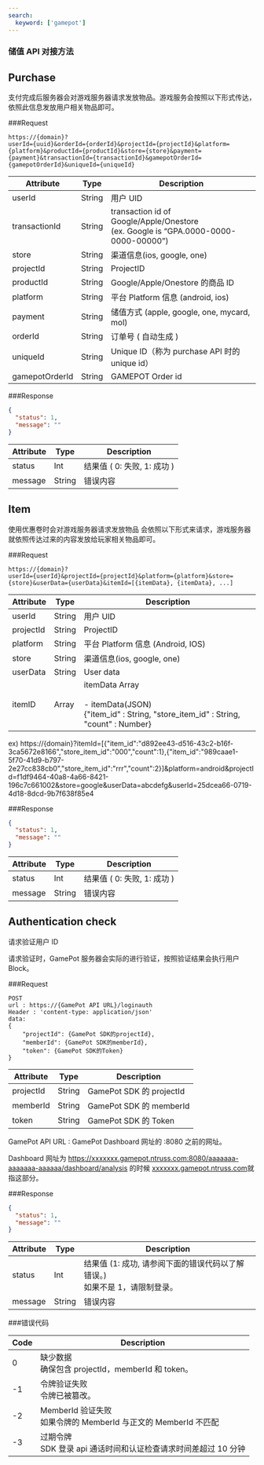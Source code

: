 ```yaml
---
search:
  keyword: ['gamepot']
---
```


### 储值 API 对接方法

## Purchase

支付完成后服务器会对游戏服务器请求发放物品。游戏服务会按照以下形式传达，依照此信息发放用户相关物品即可。

###Request

```web-idl
https://{domain}?
userId={uuid}&orderId={orderId}&projectId={projectId}&platform={platform}&productId={productId}&store={store}&payment={payment}&transactionId={transactionId}&gamepotOrderId={gamepotOrderId}&uniqueId={uniqueId}
```

| Attribute      | Type   | Description                                                                            |
| -------------- | ------ | -------------------------------------------------------------------------------------- |
| userId         | String | 用户 UID                                                                               |
| transactionId  | String | transaction id of Google/Apple/Onestore<br/>(ex. Google is “GPA.0000-0000-0000-00000”) |
| store          | String | 渠道信息(ios, google, one)                                                             |
| projectId      | String | ProjectID                                                                              |
| productId      | String | Google/Apple/Onestore 的商品 ID                                                        |
| platform       | String | 平台 Platform 信息 (android, ios)                                                      |
| payment        | String | 储值方式 (apple, google, one, mycard, mol)                                             |
| orderId        | String | 订单号 ( 自动生成 )                                                                    |
| uniqueId       | String | Unique ID（称为 purchase API 时的 unique id）                                          |
| gamepotOrderId | String | GAMEPOT Order id                                                                       |

###Response

```json
{
  "status": 1,
  "message": ""
}
```

| Attribute | Type   | Description                 |
| --------- | ------ | --------------------------- |
| status    | Int    | 结果值 ( 0: 失败, 1: 成功 ) |
| message   | String | 错误内容                    |

## Item

使用优惠卷时会对游戏服务器请求发放物品
会依照以下形式来请求，游戏服务器就依照传达过来的内容发放给玩家相关物品即可。

###Request

```web-idl
https://{domain}?
userId={userId}&projectId={projectId}&platform={platform}&store={store}&userData={userData}&itemId=[{itemData}, {itemData}, ...]
```

| Attribute | Type            | Description                                                                                                        |
| --------- | --------------- | ------------------------------------------------------------------------------------------------------------------ |
| userId    | String          | 用户 UID                                                                                                           |
| projectId | String          | ProjectID                                                                                                          |
| platform  | String          | 平台 Platform 信息 (Android, IOS)                                                                                  |
| store     | String          | 渠道信息(ios, google, one)                                                                                         |
| userData  | String          | User data                                                                                                          |
| itemID    | Array<itemData> | itemData Array<br /><br />- itemData(JSON) <br /> {"item_id" : String, "store_item_id" : String, "count" : Number} |

ex)
https://{domain}?itemId=[{"item_id":"d892ee43-d516-43c2-b16f-3ca5672e8166","store_item_id":"000","count":1},{"item_id":"989caae1-5f70-41d9-b797-2e27cc838cb0","store_item_id":"rrr","count":2}]&platform=android&projectId=f1df9464-40a8-4a66-8421-196c7c661002&store=google&userData=abcdefg&userId=25dcea66-0719-4d18-8dcd-9b7f638f85e4

###Response

```json
{
  "status": 1,
  "message": ""
}
```

| Attribute | Type   | Description                 |
| --------- | ------ | --------------------------- |
| status    | Int    | 结果值 ( 0: 失败, 1: 成功 ) |
| message   | String | 错误内容                    |

## Authentication check

请求验证用户 ID

请求验证时，GamePot 服务器会实际的进行验证，按照验证结果会执行用户 Block。

###Request

```web-idl
POST
url : https://{GamePot API URL}/loginauth
Header : 'content-type: application/json'
data:
{
	"projectId": {GamePot SDK的projectId},
	"memberId": {GamePot SDK的memberId},
	"token": {GamePot SDK的Token}
}
```

| Attribute | Type   | Description              |
| --------- | ------ | ------------------------ |
| projectId | String | GamePot SDK 的 projectId |
| memberId  | String | GamePot SDK 的 memberId  |
| token     | String | GamePot SDK 的 Token     |

GamePot API URL : GamePot Dashboard 网址的 :8080 之前的网址。

Dashboard 网址为 https://xxxxxxx.gamepot.ntruss.com:8080/aaaaaaa-aaaaaaa-aaaaaa/dashboard/analysis 的时候 [xxxxxxx.gamepot.ntruss.com](https://0bmnkzvhzd.gamepot.ntruss.com:8080/d1516c57-f7b5-41cc-a22c-8c0aaff56259/dashboard/analysis)就指这部分。

###Response

```json
{
  "status": 1,
  "message": ""
}
```

| Attribute | Type   | Description                                                                      |
| --------- | ------ | -------------------------------------------------------------------------------- |
| status    | Int    | 结果值 (1: 成功, 请参阅下面的错误代码以了解错误。)<br />如果不是 1，请限制登录。 |
| message   | String | 错误内容                                                                         |

###错误代码

| Code | Description                                                         |
| ---- | ------------------------------------------------------------------- |
| 0    | 缺少数据<br />确保包含 projectId，memberId 和 token。               |
| -1   | 令牌验证失败<br />令牌已被篡改。                                    |
| -2   | MemberId 验证失败<br />如果令牌的 MemberId 与正文的 MemberId 不匹配 |
| -3   | 过期令牌<br />SDK 登录 api 通话时间和认证检查请求时间差超过 10 分钟 |

